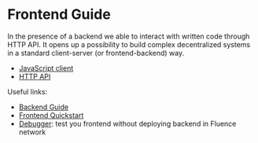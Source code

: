# Frontend Guide

In the presence of a backend we able to interact with written code through HTTP API. It opens up a possibility to build complex decentralized systems in a standard client-server (or frontend-backend) way.

- [JavaScript client](javascript.md)
- [HTTP API](../http.md)

Useful links:
- [Backend Guide](../backend/index.md) 
- [Frontend Quickstart](../quickstart/web.md)
- [Debugger](../backend/debugging.md): test you frontend without deploying backend in Fluence network 
